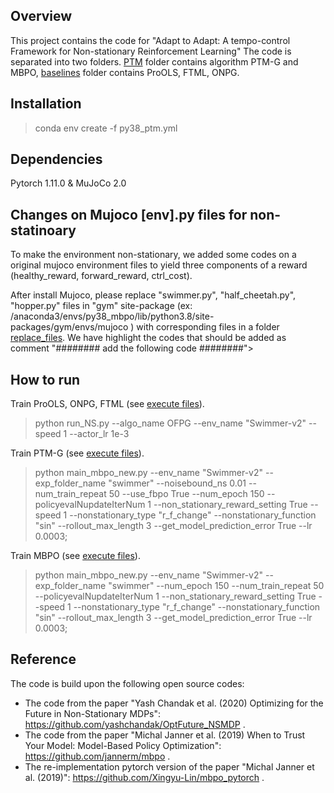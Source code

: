 ## Overview
This project contains the code for "Adapt to Adapt: A tempo-control Framework for Non-stationary Reinforcement Learning"
The code is separated into two folders. [PTM](./PTM) folder contains algorithm PTM-G and MBPO, [baselines](./baselines) folder contains ProOLS, FTML, ONPG.  
## Installation
> conda env create -f py38_ptm.yml
> 
## Dependencies
Pytorch 1.11.0 & MuJoCo 2.0

## Changes on Mujoco [env].py files for non-statinoary
To make the environment non-stationary, we added some codes on a original mujoco environment files to yield three components of a reward (healthy_reward, forward_reward, ctrl_cost).

After install Mujoco, please replace "swimmer.py", "half_cheetah.py", "hopper.py" files in "gym" site-package (ex: /anaconda3/envs/py38_mbpo/lib/python3.8/site-packages/gym/envs/mujoco )
with corresponding files in a folder [replace_files](./replace_files).
We have highlight the codes that should be added as comment "######## add the following code ########">








## How to run

Train ProOLS, ONPG, FTML (see [execute files](./baselines/Src/exp_swimmer)).
> python run_NS.py --algo_name OFPG --env_name "Swimmer-v2" --speed 1 --actor_lr 1e-3

Train PTM-G (see [execute files](./PTM/exp_swimmer)).
> python main_mbpo_new.py --env_name "Swimmer-v2" --exp_folder_name "swimmer" --noisebound_ns 0.01 --num_train_repeat 50 --use_fbpo True --num_epoch 150 --policyevalNupdateIterNum 1 --non_stationary_reward_setting True --speed 1 --nonstationary_type "r_f_change" --nonstationary_function "sin" --rollout_max_length 3 --get_model_prediction_error True --lr 0.0003;

Train MBPO (see [execute files](./PTM/exp_swimmer)).
> python main_mbpo_new.py --env_name "Swimmer-v2" --exp_folder_name "swimmer" --num_epoch 150 --num_train_repeat 50 --policyevalNupdateIterNum 1 --non_stationary_reward_setting True --speed 1 --nonstationary_type "r_f_change" --nonstationary_function "sin" --rollout_max_length 3 --get_model_prediction_error True --lr 0.0003;

## Reference
The code is build upon the following open source codes:
* The code from the paper "Yash Chandak et al. (2020) Optimizing for the Future in Non-Stationary MDPs": https://github.com/yashchandak/OptFuture_NSMDP .
* The code from the paper "Michal Janner et al. (2019) When to Trust Your Model: Model-Based Policy Optimization": https://github.com/jannerm/mbpo .
* The re-implementation pytorch version of the paper "Michal Janner et al. (2019)": https://github.com/Xingyu-Lin/mbpo_pytorch .
